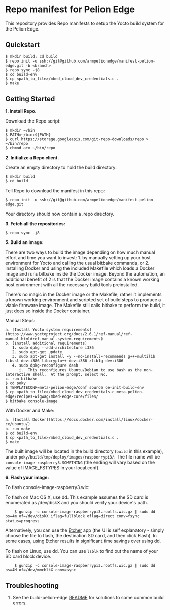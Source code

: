 Repo manifest for Pelion Edge
=============================================
This repository provides Repo manifests to setup the Yocto build system for the Pelion Edge.

Quickstart
----------
    $ mkdir build; cd build
    $ repo init -u ssh://git@github.com/armpelionedge/manifest-pelion-edge.git -b <branch>
    $ repo sync -j8
    $ cd build-env
    $ cp <path_to_file>/mbed_cloud_dev_credentials.c .
    $ make

Getting Started
---------------
**1.  Install Repo.**

Download the Repo script:

    $ mkdir ~/bin
    $ PATH=~/bin:${PATH}
    $ curl https://storage.googleapis.com/git-repo-downloads/repo > ~/bin/repo
    $ chmod a+x ~/bin/repo

**2.  Initialize a Repo client.**

Create an empty directory to hold the build directory:

    $ mkdir build
    $ cd build

Tell Repo to download the manifest in this repo:

    $ repo init -u ssh://git@github.com/armpelionedge/manifest-pelion-edge.git

Your directory should now contain a .repo directory.

**3.  Fetch all the repositories:**

    $ repo sync -j8

**5.  Build an image:**

There are two ways to build the image depending on how much manual effort and time you want to invest: 1. by manually setting up your host environment for Yocto and calling the usual bitbake commands, or 2. installing Docker and using the included Makefile which loads a Docker image and runs bitbake inside the Docker image.  Beyond the automation, an additional benefit of 2 is that the Docker image contains a known working host environment with all the necessary build tools preinstalled.

There's no magic in the Docker image or the Makefile, rather it implements a known working environment and scripted set of build steps to produce a viable firmware image.  The Makefile still calls bitbake to perform the build, it just does so inside the Docker container.

Manual Steps:

    a. [Install Yocto system requirements](https://www.yoctoproject.org/docs/2.6.1/ref-manual/ref-manual.html#ref-manual-system-requirements)
    b. [Install additional requirements]
       1. sudo dpkg --add-architecture i386
       2. sudo apt-get update
       3. sudo apt-get install -y --no-install-recommends g++-multilib libssl-dev:i386 libcrypto++-dev:i386 zlib1g-dev:i386
       4. sudo dpkg-reconfigure dash
          i.  This reconfigures Ubuntu/Debian to use bash as the non-interactive shell.  At the prompt, select No.
    c. run bitbake
    $ cd poky
    $ TEMPLATECONF=meta-pelion-edge/conf source oe-init-build-env
    $ cp <path_to_file>/mbed_cloud_dev_credentials.c meta-pelion-edge/recipes-wigwag/mbed-edge-core/files/
    $ bitbake console-image

With Docker and Make:

    a. [Install Docker](https://docs.docker.com/install/linux/docker-ce/ubuntu/)
    b. run make
    $ cd build-env
    $ cp <path_to_file>/mbed_cloud_dev_credentials.c .
    $ make

The built image will be located in the build directory (`build` in this example), under `poky/build/tmp/deploy/images/raspberrypi3/`. The file name will be `console-image-raspberry3.SOMETHING` (the ending will vary based on the value of IMAGE_FSTYPES in your local.conf).

**6. Flash your image:**

To flash console-image-raspberry3.wic:

To flash on Mac OS X, use dd.  This example assumes the SD card is enumerated as /dev/diskX and you should verify your device's path.

        $ gunzip -c console-image-raspberrypi3.rootfs.wic.gz | sudo dd bs=4m of=/dev/diskX iflag=fullblock oflag=direct conv=fsync status=progress

Alternatively, you can use the [Etcher](https://www.balena.io/etcher/) app (the UI is self explanatory - simply choose the file to flash, the destination SD card, and then click Flash). In some cases, using Etcher results in significant time savings over using dd.

To flash on Linux, use dd.  You can use `lsblk` to find out the name of your SD card block device.

        $ gunzip -c console-image-raspberrypi3.rootfs.wic.gz | sudo dd bs=4M of=/dev/mmcblkX conv=sync


Troubleshooting
---------------
1. See the build-pelion-edge [README](https://github.com/armpelionedge/build-pelion-edge/blob/master/README.md) for solutions to some common build errors.

